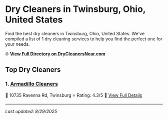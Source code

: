 # Dry Cleaners in Twinsburg, Ohio, United States

Find the best dry cleaners in Twinsburg, Ohio, United States. We've compiled a list of 1 dry cleaning services to help you find the perfect one for your needs.

🌐 **[View Full Directory on DryCleanersNear.com](https://drycleanersnear.com/city/US/Ohio/Twinsburg)**

## Top Dry Cleaners

### 1. [Armadillo Cleaners](https://drycleanersnear.com/dryCleaner/6875b6729b5c02c2ea277f60/armadillo-cleaners)
📍 10735 Ravenna Rd, Twinsburg
⭐ Rating: 4.3/5
🔗 [View Full Details](https://drycleanersnear.com/dryCleaner/6875b6729b5c02c2ea277f60/armadillo-cleaners)


---

*Last updated: 8/29/2025*
